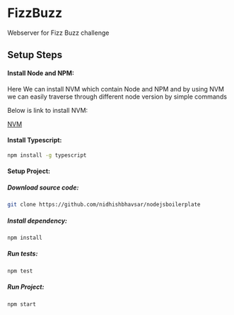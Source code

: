 # FizzBuzz

Webserver for Fizz Buzz challenge

## Setup Steps

#### Install Node and NPM:

Here We can install NVM which contain Node and NPM and by using NVM we can easily traverse through different node version by simple commands

Below is link to install NVM:

[NVM](https://github.com/nvm-sh/nvm)

#### Install Typescript:

```bash
npm install -g typescript
```


#### Setup Project:

##### Download source code:

```bash
git clone https://github.com/nidhishbhavsar/nodejsboilerplate

```

##### Install dependency:

```bash
npm install
```

##### Run tests:

```bash
npm test

```

##### Run Project:

```bash
npm start

```

